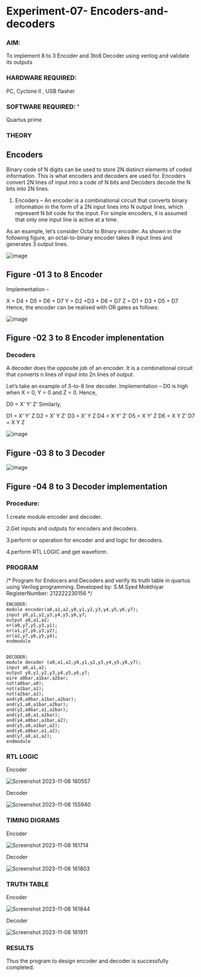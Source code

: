 # Experiment-07- Encoders-and-decoders 
### AIM:
To implement 8 to 3 Encoder and  3to8 Decoder using verilog and validate its outputs
### HARDWARE REQUIRED:
 PC, Cyclone II , USB flasher
### SOFTWARE REQUIRED: '
Quartus prime
### THEORY 

## Encoders
Binary code of N digits can be used to store 2N distinct elements of coded information. This is what encoders and decoders are used for. Encoders convert 2N lines of input into a code of N bits and Decoders decode the N bits into 2N lines.

1. Encoders –
An encoder is a combinational circuit that converts binary information in the form of a 2N input lines into N output lines, which represent N bit code for the input. For simple encoders, it is assumed that only one input line is active at a time.

As an example, let’s consider Octal to Binary encoder. As shown in the following figure, an octal-to-binary encoder takes 8 input lines and generates 3 output lines.

![image](https://user-images.githubusercontent.com/36288975/171543588-bc0746df-a173-4b35-989e-5fb7d385fe8a.png)
## Figure -01 3 to 8 Encoder 


Implementation –

X = D4 + D5 + D6 + D7
Y = D2 +D3 + D6 + D7
Z = D1 + D3 + D5 + D7 
Hence, the encoder can be realised with OR gates as follows:


![image](https://user-images.githubusercontent.com/36288975/171543740-68403b82-aa93-4c98-9343-f32b14885a2e.png)
## Figure -02 3 to 8 Encoder implenentation 

 ### Decoders 
A decoder does the opposite job of an encoder. It is a combinational circuit that converts n lines of input into 2n lines of output.

Let’s take an example of 3-to-8 line decoder.
Implementation –
D0 is high when X = 0, Y = 0 and Z = 0. Hence,

D0 = X’ Y’ Z’ 
Similarly,

D1 = X’ Y’ Z
D2 = X’ Y Z’
D3 = X’ Y Z
D4 = X Y’ Z’
D5 = X Y’ Z
D6 = X Y Z’
D7 = X Y Z 


![image](https://user-images.githubusercontent.com/36288975/171543978-ee2d0671-2846-40a1-8705-507fd6287a49.png)
## Figure -03 8 to 3 Decoder 



![image](https://user-images.githubusercontent.com/36288975/171543866-5a6eace6-8683-49d7-9c4f-a7cb30ec3035.png)
## Figure -04 8 to 3 Decoder implementation 

### Procedure:

1.create module encoder and decoder.

2.Get inputs and outputs for encoders and decoders.

3.perform or operation for encoder and and logic for decoders.

4.perform RTL LOGIC and get waveform.



### PROGRAM 
/*
Program for Endocers and Decoders  and verify its truth table in quartus using Verilog programming.
Developed by: S.M.Syed Mokthiyar
RegisterNumber:  212222230156
*/
```
ENCODER:
module encoder(a0,a1,a2,y0,y1,y2,y3,y4,y5,y6,y7);
input y0,y1,y2,y3,y4,y5,y6,y7;
output a0,a1,a2;
or(a0,y7,y5,y3,y1);
or(a1,y7,y6,y3,y2);
or(a2,y7,y6,y5,y4);
endmodule


DECODER:
module decoder (a0,a1,a2,y0,y1,y2,y3,y4,y5,y6,y7);
input a0,a1,a2;
output y0,y1,y2,y3,y4,y5,y6,y7;
wire a0bar,a1bar,a2bar;
not(a0bar,a0);
not(a1bar,a1);
not(a2bar,a2);
and(y0,a0bar,a1bar,a2bar);
and(y1,a0,a1bar,a2bar);
and(y2,a0bar,a1,a2bar);
and(y3,a0,a1,a2bar);
and(y4,a0bar,a1bar,a2);
and(y5,a0,a1bar,a2);
and(y6,a0bar,a1,a2);
and(y7,a0,a1,a2);
endmodule
```

### RTL LOGIC  


Encoder

![Screenshot 2023-11-08 160557](https://github.com/syedmokthiyar/Experiment-08-Encoders-and-decoders-/assets/118787294/4f18fb66-0946-4706-8e1e-492a327707d1)


Decoder

![Screenshot 2023-11-08 155940](https://github.com/syedmokthiyar/Experiment-08-Encoders-and-decoders-/assets/118787294/135ac4b7-8608-4686-8ea5-14f4300607f5)

### TIMING DIGRAMS  

Encoder

![Screenshot 2023-11-08 161714](https://github.com/syedmokthiyar/Experiment-08-Encoders-and-decoders-/assets/118787294/1ab3ac52-2731-4501-adbf-46bb8b469f2b)


Decoder

![Screenshot 2023-11-08 161803](https://github.com/syedmokthiyar/Experiment-08-Encoders-and-decoders-/assets/118787294/d19e06b5-fe0d-465d-ad5a-0ef57418e372)


### TRUTH TABLE 

Encoder

![Screenshot 2023-11-08 161844](https://github.com/syedmokthiyar/Experiment-08-Encoders-and-decoders-/assets/118787294/50168e1d-0ff3-485c-b5c7-eb2d733c97fd)


Decoder

![Screenshot 2023-11-08 161911](https://github.com/syedmokthiyar/Experiment-08-Encoders-and-decoders-/assets/118787294/2a50e6f0-74a8-41e0-a0e2-2ea52c63308e)


### RESULTS 
Thus the program to design encoder and decoder is successfully completed.
